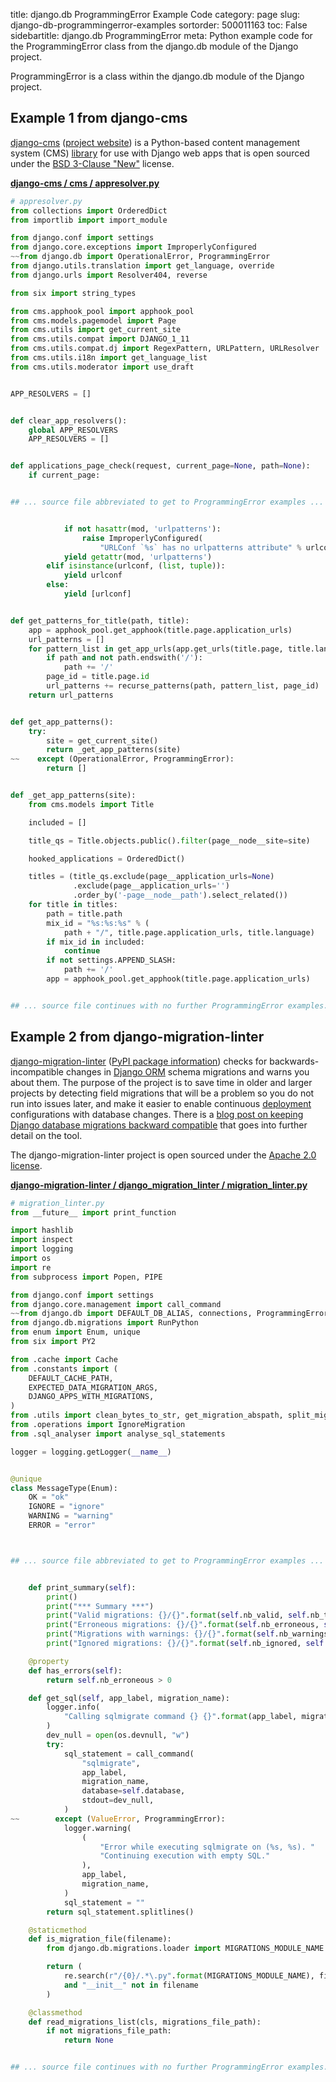 title: django.db ProgrammingError Example Code
category: page
slug: django-db-programmingerror-examples
sortorder: 500011163
toc: False
sidebartitle: django.db ProgrammingError
meta: Python example code for the ProgrammingError class from the django.db module of the Django project.


ProgrammingError is a class within the django.db module of the Django project.


## Example 1 from django-cms
[django-cms](https://github.com/divio/django-cms)
([project website](https://www.django-cms.org/en/)) is a Python-based
content management system (CMS) [library](https://pypi.org/project/django-cms/)
for use with Django web apps that is open sourced under the
[BSD 3-Clause "New"](https://github.com/divio/django-cms/blob/develop/LICENSE)
license.

[**django-cms / cms / appresolver.py**](https://github.com/divio/django-cms/blob/develop/cms/./appresolver.py)

```python
# appresolver.py
from collections import OrderedDict
from importlib import import_module

from django.conf import settings
from django.core.exceptions import ImproperlyConfigured
~~from django.db import OperationalError, ProgrammingError
from django.utils.translation import get_language, override
from django.urls import Resolver404, reverse

from six import string_types

from cms.apphook_pool import apphook_pool
from cms.models.pagemodel import Page
from cms.utils import get_current_site
from cms.utils.compat import DJANGO_1_11
from cms.utils.compat.dj import RegexPattern, URLPattern, URLResolver
from cms.utils.i18n import get_language_list
from cms.utils.moderator import use_draft


APP_RESOLVERS = []


def clear_app_resolvers():
    global APP_RESOLVERS
    APP_RESOLVERS = []


def applications_page_check(request, current_page=None, path=None):
    if current_page:


## ... source file abbreviated to get to ProgrammingError examples ...


            if not hasattr(mod, 'urlpatterns'):
                raise ImproperlyConfigured(
                    "URLConf `%s` has no urlpatterns attribute" % urlconf)
            yield getattr(mod, 'urlpatterns')
        elif isinstance(urlconf, (list, tuple)):
            yield urlconf
        else:
            yield [urlconf]


def get_patterns_for_title(path, title):
    app = apphook_pool.get_apphook(title.page.application_urls)
    url_patterns = []
    for pattern_list in get_app_urls(app.get_urls(title.page, title.language)):
        if path and not path.endswith('/'):
            path += '/'
        page_id = title.page.id
        url_patterns += recurse_patterns(path, pattern_list, page_id)
    return url_patterns


def get_app_patterns():
    try:
        site = get_current_site()
        return _get_app_patterns(site)
~~    except (OperationalError, ProgrammingError):
        return []


def _get_app_patterns(site):
    from cms.models import Title

    included = []

    title_qs = Title.objects.public().filter(page__node__site=site)

    hooked_applications = OrderedDict()

    titles = (title_qs.exclude(page__application_urls=None)
              .exclude(page__application_urls='')
              .order_by('-page__node__path').select_related())
    for title in titles:
        path = title.path
        mix_id = "%s:%s:%s" % (
            path + "/", title.page.application_urls, title.language)
        if mix_id in included:
            continue
        if not settings.APPEND_SLASH:
            path += '/'
        app = apphook_pool.get_apphook(title.page.application_urls)


## ... source file continues with no further ProgrammingError examples...

```


## Example 2 from django-migration-linter
[django-migration-linter](https://github.com/3YOURMIND/django-migration-linter)
([PyPI package information](https://pypi.org/project/django-migration-linter/))
checks for backwards-incompatible changes in [Django ORM](/django-orm.html)
schema migrations and warns you about them. The purpose of the project is
to save time in older and larger projects by detecting field migrations
that will be a problem so you do not run into issues later, and make it
easier to enable continuous [deployment](/deployment.html) configurations
with database changes. There is a
[blog post on keeping Django database migrations backward compatible](https://medium.com/3yourmind/keeping-django-database-migrations-backward-compatible-727820260dbb)
that goes into further detail on the tool.

The django-migration-linter project is open sourced under the
[Apache 2.0 license](https://github.com/3YOURMIND/django-migration-linter/blob/master/LICENSE).

[**django-migration-linter / django_migration_linter / migration_linter.py**](https://github.com/3YOURMIND/django-migration-linter/blob/master/django_migration_linter/./migration_linter.py)

```python
# migration_linter.py
from __future__ import print_function

import hashlib
import inspect
import logging
import os
import re
from subprocess import Popen, PIPE

from django.conf import settings
from django.core.management import call_command
~~from django.db import DEFAULT_DB_ALIAS, connections, ProgrammingError
from django.db.migrations import RunPython
from enum import Enum, unique
from six import PY2

from .cache import Cache
from .constants import (
    DEFAULT_CACHE_PATH,
    EXPECTED_DATA_MIGRATION_ARGS,
    DJANGO_APPS_WITH_MIGRATIONS,
)
from .utils import clean_bytes_to_str, get_migration_abspath, split_migration_path
from .operations import IgnoreMigration
from .sql_analyser import analyse_sql_statements

logger = logging.getLogger(__name__)


@unique
class MessageType(Enum):
    OK = "ok"
    IGNORE = "ignore"
    WARNING = "warning"
    ERROR = "error"



## ... source file abbreviated to get to ProgrammingError examples ...


    def print_summary(self):
        print()
        print("*** Summary ***")
        print("Valid migrations: {}/{}".format(self.nb_valid, self.nb_total))
        print("Erroneous migrations: {}/{}".format(self.nb_erroneous, self.nb_total))
        print("Migrations with warnings: {}/{}".format(self.nb_warnings, self.nb_total))
        print("Ignored migrations: {}/{}".format(self.nb_ignored, self.nb_total))

    @property
    def has_errors(self):
        return self.nb_erroneous > 0

    def get_sql(self, app_label, migration_name):
        logger.info(
            "Calling sqlmigrate command {} {}".format(app_label, migration_name)
        )
        dev_null = open(os.devnull, "w")
        try:
            sql_statement = call_command(
                "sqlmigrate",
                app_label,
                migration_name,
                database=self.database,
                stdout=dev_null,
            )
~~        except (ValueError, ProgrammingError):
            logger.warning(
                (
                    "Error while executing sqlmigrate on (%s, %s). "
                    "Continuing execution with empty SQL."
                ),
                app_label,
                migration_name,
            )
            sql_statement = ""
        return sql_statement.splitlines()

    @staticmethod
    def is_migration_file(filename):
        from django.db.migrations.loader import MIGRATIONS_MODULE_NAME

        return (
            re.search(r"/{0}/.*\.py".format(MIGRATIONS_MODULE_NAME), filename)
            and "__init__" not in filename
        )

    @classmethod
    def read_migrations_list(cls, migrations_file_path):
        if not migrations_file_path:
            return None


## ... source file continues with no further ProgrammingError examples...

```

